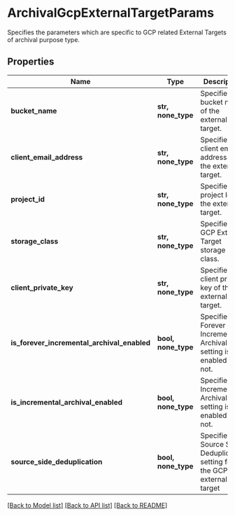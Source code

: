 # ArchivalGcpExternalTargetParams

Specifies the parameters which are specific to GCP related External Targets of archival purpose type.

## Properties
Name | Type | Description | Notes
------------ | ------------- | ------------- | -------------
**bucket_name** | **str, none_type** | Specifies the bucket name of the external target. | 
**client_email_address** | **str, none_type** | Specifies the client email address of the external target. | 
**project_id** | **str, none_type** | Specifies the project Id of the external target. | 
**storage_class** | **str, none_type** | Specifies the GCP External Target storage class. | 
**client_private_key** | **str, none_type** | Specifies the client private key of the external target. | [optional] 
**is_forever_incremental_archival_enabled** | **bool, none_type** | Specifies if Forever Incremental Archival setting is enabled or not. | [optional] 
**is_incremental_archival_enabled** | **bool, none_type** | Specifies if Incremental Archival setting is enabled or not. | [optional] 
**source_side_deduplication** | **bool, none_type** | Specifies the Source Side Deduplication setting for the GCP external target | [optional] 

[[Back to Model list]](../README.md#documentation-for-models) [[Back to API list]](../README.md#documentation-for-api-endpoints) [[Back to README]](../README.md)


